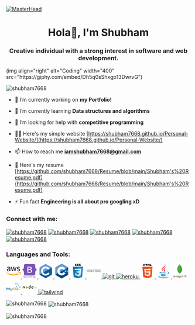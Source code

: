[![MasterHead](https://mir-s3-cdn-cf.behance.net/project_modules/fs/54b6c068097599.5b50bca476b9b.gif)](https://shubham7668.io)

<h1 align="center">Hola👋, I'm Shubham</h1>
<h3 align="center">Creative individual with a strong interest in software and web development.</h3>
(img align="right" alt="Coding" width="400" src="https://giphy.com/embed/Dh5q0sShxgp13DwrvG")

<p align="left"> <img src="https://komarev.com/ghpvc/?username=shubham7668&label=Profile%20views&color=0e75b6&style=flat" alt="shubham7668" /> </p>

- 🔭 I’m currently working on **my Portfolio!**

- 🌱 I’m currently learning **Data structures and algorithms**

- 🤝 I’m looking for help with **competitive programming**

- 👨‍💻 Here's my simple website [https://shubham7668.github.io/Personal-Website/](https://shubham7668.github.io/Personal-Website/)

- 📫 How to reach me **iamshubham7668@gmail.com**

- 📄 Here's my resume [https://github.com/shubham7668/Resume/blob/main/Shubham's%20Resume.pdf](https://github.com/shubham7668/Resume/blob/main/Shubham's%20Resume.pdf)

- ⚡ Fun fact **Engineering is all about pro googling xD**

<h3 align="left">Connect with me:</h3>
<p align="left">
<a href="https://linkedin.com/in/shubham7668" target="blank"><img align="center" src="https://raw.githubusercontent.com/rahuldkjain/github-profile-readme-generator/master/src/images/icons/Social/linked-in-alt.svg" alt="shubham7668" height="30" width="40" /></a>
<a href="https://www.codechef.com/users/shubham7668" target="blank"><img align="center" src="https://cdn.jsdelivr.net/npm/simple-icons@3.1.0/icons/codechef.svg" alt="shubham7668" height="30" width="40" /></a>
<a href="https://www.hackerrank.com/shubham7668" target="blank"><img align="center" src="https://raw.githubusercontent.com/rahuldkjain/github-profile-readme-generator/master/src/images/icons/Social/hackerrank.svg" alt="shubham7668" height="30" width="40" /></a>
<a href="https://www.leetcode.com/shubham7668" target="blank"><img align="center" src="https://raw.githubusercontent.com/rahuldkjain/github-profile-readme-generator/master/src/images/icons/Social/leet-code.svg" alt="shubham7668" height="30" width="40" /></a>
<a href="https://auth.geeksforgeeks.org/user/shubham7668" target="blank"><img align="center" src="https://raw.githubusercontent.com/rahuldkjain/github-profile-readme-generator/master/src/images/icons/Social/geeks-for-geeks.svg" alt="shubham7668" height="30" width="40" /></a>
</p>

<h3 align="left">Languages and Tools:</h3>
<p align="left"> <a href="https://aws.amazon.com" target="_blank" rel="noreferrer"> <img src="https://raw.githubusercontent.com/devicons/devicon/master/icons/amazonwebservices/amazonwebservices-original-wordmark.svg" alt="aws" width="40" height="40"/> </a> <a href="https://getbootstrap.com" target="_blank" rel="noreferrer"> <img src="https://raw.githubusercontent.com/devicons/devicon/master/icons/bootstrap/bootstrap-plain-wordmark.svg" alt="bootstrap" width="40" height="40"/> </a> <a href="https://www.cprogramming.com/" target="_blank" rel="noreferrer"> <img src="https://raw.githubusercontent.com/devicons/devicon/master/icons/c/c-original.svg" alt="c" width="40" height="40"/> </a> <a href="https://www.w3schools.com/cpp/" target="_blank" rel="noreferrer"> <img src="https://raw.githubusercontent.com/devicons/devicon/master/icons/cplusplus/cplusplus-original.svg" alt="cplusplus" width="40" height="40"/> </a> <a href="https://www.w3schools.com/css/" target="_blank" rel="noreferrer"> <img src="https://raw.githubusercontent.com/devicons/devicon/master/icons/css3/css3-original-wordmark.svg" alt="css3" width="40" height="40"/> </a> <a href="https://expressjs.com" target="_blank" rel="noreferrer"> <img src="https://raw.githubusercontent.com/devicons/devicon/master/icons/express/express-original-wordmark.svg" alt="express" width="40" height="40"/> </a> <a href="https://git-scm.com/" target="_blank" rel="noreferrer"> <img src="https://www.vectorlogo.zone/logos/git-scm/git-scm-icon.svg" alt="git" width="40" height="40"/> </a> <a href="https://heroku.com" target="_blank" rel="noreferrer"> <img src="https://www.vectorlogo.zone/logos/heroku/heroku-icon.svg" alt="heroku" width="40" height="40"/> </a> <a href="https://www.w3.org/html/" target="_blank" rel="noreferrer"> <img src="https://raw.githubusercontent.com/devicons/devicon/master/icons/html5/html5-original-wordmark.svg" alt="html5" width="40" height="40"/> </a> <a href="https://www.java.com" target="_blank" rel="noreferrer"> <img src="https://raw.githubusercontent.com/devicons/devicon/master/icons/java/java-original.svg" alt="java" width="40" height="40"/> </a> <a href="https://www.mongodb.com/" target="_blank" rel="noreferrer"> <img src="https://raw.githubusercontent.com/devicons/devicon/master/icons/mongodb/mongodb-original-wordmark.svg" alt="mongodb" width="40" height="40"/> </a> <a href="https://www.mysql.com/" target="_blank" rel="noreferrer"> <img src="https://raw.githubusercontent.com/devicons/devicon/master/icons/mysql/mysql-original-wordmark.svg" alt="mysql" width="40" height="40"/> </a> <a href="https://nodejs.org" target="_blank" rel="noreferrer"> <img src="https://raw.githubusercontent.com/devicons/devicon/master/icons/nodejs/nodejs-original-wordmark.svg" alt="nodejs" width="40" height="40"/> </a> <a href="https://tailwindcss.com/" target="_blank" rel="noreferrer"> <img src="https://www.vectorlogo.zone/logos/tailwindcss/tailwindcss-icon.svg" alt="tailwind" width="40" height="40"/> </a> </p>

<p><img align="left" src="https://github-readme-stats.vercel.app/api/top-langs?username=shubham7668&show_icons=true&locale=en&layout=compact" alt="shubham7668" /></p>

<p>&nbsp;<img align="center" src="https://github-readme-stats.vercel.app/api?username=shubham7668&show_icons=true&locale=en" alt="shubham7668" /></p>

<p><img align="center" src="https://github-readme-streak-stats.herokuapp.com/?user=shubham7668&" alt="shubham7668" /></p>
